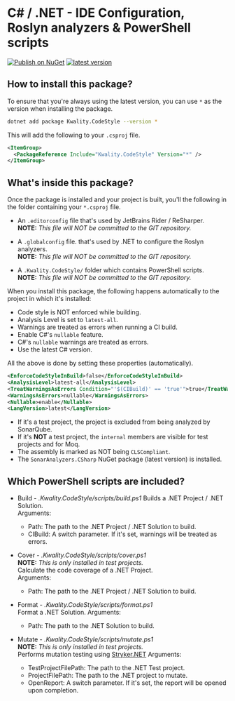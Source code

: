 # C# / .NET - IDE Configuration, Roslyn analyzers & PowerShell scripts

[![Publish on NuGet](https://github.com/dotnet-essentials/Kwality.CodeStyle/actions/workflows/Publish.yml/badge.svg)](https://github.com/dotnet-essentials/Kwality.CodeStyle/actions/workflows/publish.yml)
[![latest version](https://img.shields.io/nuget/v/Kwality.CodeStyle)](https://www.nuget.org/packages/Kwality.CodeStyle)

## How to install this package?

To ensure that you're always using the latest version, you can use `*` as the version when installing the package.

```bash
dotnet add package Kwality.CodeStyle --version *
```

This will add the following to your `.csproj` file.

```xml
<ItemGroup>
  <PackageReference Include="Kwality.CodeStyle" Version="*" />
</ItemGroup>
```

## What's inside this package?

Once the package is installed and your project is built, you'll the following in the folder containing your `*.csproj` file.

- An `.editorconfig` file that's used by JetBrains Rider / ReSharper.  
  **NOTE:** *This file will NOT be committed to the GIT repository.*

- A `.globalconfig` file. that's used by .NET to configure the Roslyn analyzers.  
  **NOTE:** *This file will NOT be committed to the GIT repository.*

- A `.Kwality.CodeStyle/` folder which contains PowerShell scripts.  
  **NOTE:** *This file will NOT be committed to the GIT repository.*

When you install this package, the following happens automatically to the project in which it's installed:

- Code style is NOT enforced while building.
- Analysis Level is set to `latest-all`.
- Warnings are treated as errors when running a CI build.
- Enable C#'s `nullable` feature.
- C#'s `nullable` warnings are treated as errors.
- Use the latest C# version.

All the above is done by setting these properties (automatically).  

```xml
<EnforceCodeStyleInBuild>false</EnforceCodeStyleInBuild>
<AnalysisLevel>latest-all</AnalysisLevel>
<TreatWarningsAsErrors Condition="'$(CIBuild)' == 'true'">true</TreatWarningsAsErrors>
<WarningsAsErrors>nullable</WarningsAsErrors>
<Nullable>enable</Nullable>
<LangVersion>latest</LangVersion>
```

- If it's a test project, the project is excluded from being analyzed by SonarQube.
- If it's **NOT** a test project, the `internal` members are visible for test projects and for Moq.
- The assembly is marked as NOT being `CLSCompliant`.
- The `SonarAnalyzers.CSharp` NuGet package (latest version) is installed.


## Which PowerShell scripts are included?

- Build - *.Kwality.CodeStyle/scripts/build.ps1*
  Builds a .NET Project / .NET Solution.  
  Arguments:
  - Path: The path to the .NET Project / .NET Solution to build.
  - CIBuild: A switch parameter. If it's set, warnings will be treated as errors.

- Cover - *.Kwality.CodeStyle/scripts/cover.ps1*  
  **NOTE:** *This is only installed in test projects.*  
  Calculate the code coverage of a .NET Project.  
  Arguments:
  - Path: The path to the .NET Project / .NET Solution to build.

- Format - *.Kwality.CodeStyle/scripts/format.ps1*  
  Format a .NET Solution.
  Arguments:
  - Path: The path to the .NET Solution to build.

- Mutate - *.Kwality.CodeStyle/scripts/mutate.ps1*  
  **NOTE:** *This is only installed in test projects.*  
  Performs mutation testing using [Stryker.NET](https://stryker-mutator.io/docs/stryker-net/introduction/)
  Arguments:
  - TestProjectFilePath: The path to the .NET Test project.
  - ProjectFilePath: The path to the .NET project to mutate.
  - OpenReport: A switch parameter. If it's set, the report will be opened upon completion.

